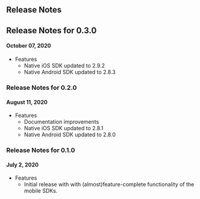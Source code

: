 ## Release Notes
## Release Notes for 0.3.0
#### October 07, 2020
* Features
  * Native iOS SDK updated to 2.9.2
  * Native Android SDK updated to 2.8.3

### Release Notes for 0.2.0
#### August 11, 2020
* Features
  * Documentation improvements
  * Native iOS SDK updated to 2.8.1
  * Native Android SDK updated to 2.8.0

### Release Notes for 0.1.0
#### July 2, 2020
* Features
  * Initial release with with (almost)feature-complete functionality of the mobile SDKs.
